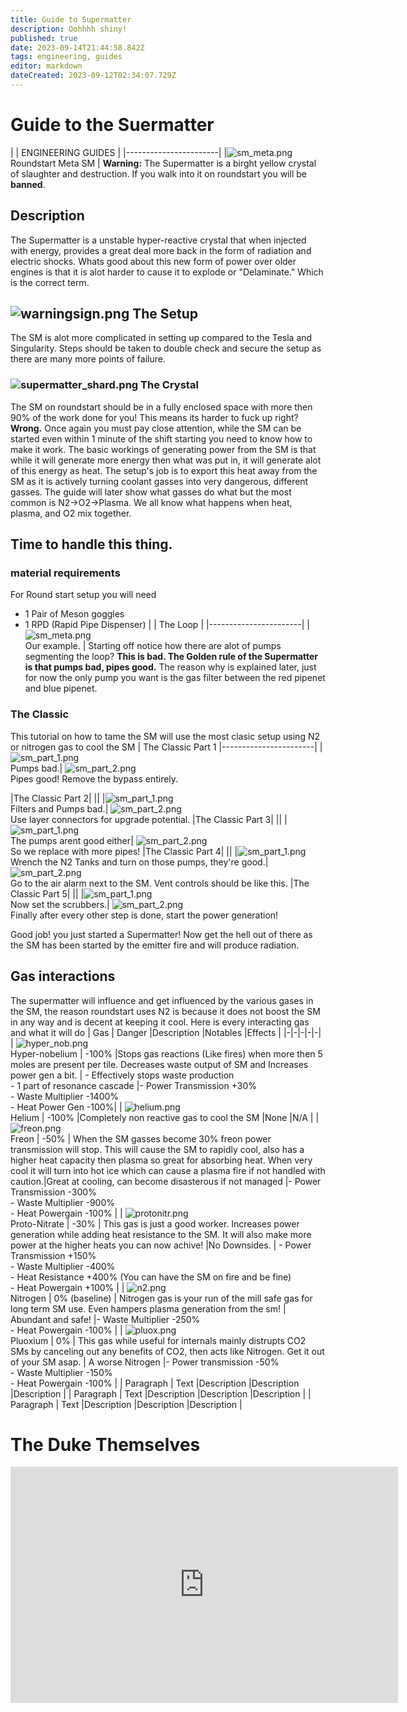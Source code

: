 ```yaml
---
title: Guide to Supermatter
description: Oohhhh shiny!
published: true
date: 2023-09-14T21:44:58.842Z
tags: engineering, guides
editor: markdown
dateCreated: 2023-09-12T02:34:07.729Z
---
```


# Guide to the Suermatter

|                             | ENGINEERING GUIDES                                                                                 |
|-----------------------|
|![sm_meta.png](/jobs/engineering/sm_meta.png) <br>Roundstart Meta SM | **Warning:** The Supermatter is a birght yellow crystal of slaughter and destruction. If you walk into it on roundstart you will be **banned**.

## Description 
The Supermatter is a unstable hyper-reactive crystal that when injected with energy, provides a great deal more back in the form of radiation and electric shocks.
Whats good about this new form of power over older engines is that it is alot harder to cause it to explode or "Delaminate." Which is the correct term.


## ![warningsign.png](/jobs/engineering/warningsign.png) The Setup
The SM is alot more complicated in setting up compared to the Tesla and Singularity. Steps should be taken to double check and secure the setup as there are many more points of failure.
### ![supermatter_shard.png](/jobs/engineering/supermatter_shard.png) The Crystal
The SM on roundstart should be in a fully enclosed space with more then 90% of the work done for you! This means its harder to fuck up right? **Wrong.** Once again you must pay close attention, while the SM can be started even within 1 minute of the shift starting you need to know how to make it work.
The basic workings of generating power from the SM is that while it will generate more energy then what was put in, it will generate alot of this energy as heat. The setup's job is to export this heat away from the SM as it is actively turning coolant gasses into very dangerous, different gasses. The guide will later show what gasses do what but the most common is N2->O2->Plasma. We all know what happens when heat, plasma, and O2 mix together.
## Time to handle this thing.

### material requirements
For Round start setup you will need
- 1 Pair of Meson goggles
- 1 RPD (Rapid Pipe Dispenser)
|                             | The Loop                                                                                 |
|-----------------------|
|![sm_meta.png](/jobs/engineering/sm_meta.png) <br>Our example. | Starting off notice how there are alot of pumps segmenting the loop? **This is bad. The Golden rule of the Supermatter is that pumps bad, pipes good.** The reason why is explained later, just for now the only pump you want is the gas filter between the red pipenet and blue pipenet.

 
### The Classic
This tutorial on how to tame the SM will use the most clasic setup using N2 or nitrogen gas to cool the SM
| The Classic Part 1
|-----------------------|
|![sm_part_1.png](/jobs/engineering/sm_part_1.png) <br> Pumps bad.| ![sm_part_2.png](/jobs/engineering/sm_part_2.png) <br> Pipes good! Remove the bypass entirely. 

 |The Classic Part 2|
||
|![sm_part_1.png](/jobs/engineering/sm_part_3.png) <br> Filters and Pumps bad.| ![sm_part_2.png](/jobs/engineering/sm_part_4.png) <br> Use layer connectors for upgrade potential. 
 |The Classic Part 3|
||
|![sm_part_1.png](/jobs/engineering/sm_part_5.png) <br> The pumps arent good either| ![sm_part_2.png](/jobs/engineering/sm_part_6.png) <br> So we replace with more pipes!
 |The Classic Part 4|
||
|![sm_part_1.png](/jobs/engineering/sm_part_7.png) <br> Wrench the N2 Tanks and turn on those pumps, they're good.| ![sm_part_2.png](/jobs/engineering/sm_part_8.png) <br> Go to the air alarm next to the SM. Vent controls should be like this.
 |The Classic Part 5|
||
|![sm_part_1.png](/jobs/engineering/sm_part_9.png) <br> Now set the scrubbers.| ![sm_part_2.png](/jobs/engineering/sm_part_10.png) <br> Finally after every other step is done, start the power generation!  

Good job! you just started a Supermatter! Now get the hell out of there as the SM has been started by the emitter fire and will produce radiation.

## Gas interactions
The supermatter will influence and get influenced by the various gases in the SM, the reason roundstart uses N2 is because it does not boost the SM in any way and is decent at keeping it cool.
Here is every interacting gas and what it will do
| Gas    | Danger |Description |Notables |Effects |
|-|-|-|-|-|
| ![hyper_nob.png](/jobs/engineering/hyper_nob.png)  <br> Hyper-nobelium   | -100%       |Stops gas reactions (Like fires) when more then 5 moles are present per tile. Decreases waste output of SM and Increases power gen a bit. | - Effectively stops waste production <br> - 1 part of resonance cascade |- Power Transmission +30% <br> - Waste Multiplier -1400% <Br> - Heat Power Gen -100%|
| ![helium.png](/jobs/engineering/helium.png) <br> Helium  | -100%       |Completely non reactive gas to cool the SM |None |N/A |
| ![freon.png](/jobs/engineering/freon.png) <br> Freon  | -50%  | When the SM gasses become 30% freon power transmission will stop. This will cause the SM to rapidly cool, also has a higher heat capacity then plasma so great for absorbing heat. When very cool it will turn into hot ice which can cause a plasma fire if not handled with caution.|Great at cooling, can become disasterous if not managed |- Power Transmission -300% <br> - Waste Multiplier -900% <br> - Heat Powergain -100% |
| ![protonitr.png](/jobs/engineering/protonitr.png) <br> Proto-Nitrate  | -30%        | This gas is just a good worker. Increases power generation while adding heat resistance to the SM. It will also make more power at the higher heats you can now achive! |No Downsides. | - Power Transmission +150% <br> - Waste Multiplier -400% <br> - Heat Resistance +400% (You can have the SM on fire and be fine) <br> - Heat Powergain +100% |
| ![n2.png](/jobs/engineering/n2.png) <br> Nitrogen  | 0% (baseline)        | Nitrogen gas is your run of the mill safe gas for long term SM use. Even hampers plasma generation from the sm! | Abundant and safe! |- Waste Multiplier -250% <br> - Heat Powergain -100% |
| ![pluox.png](/jobs/engineering/pluox.png) <br> Pluoxium | 0%        | This gas while useful for internals mainly distrupts CO2 SMs by canceling out any benefits of CO2, then acts like Nitrogen. Get it out of your SM asap. | A worse Nitrogen |- Power transmission -50% <br> - Waste Multiplier -150% <br> - Heat Powergain -100% |
| Paragraph   | Text        |Description |Description |Description |
| Paragraph   | Text        |Description |Description |Description |
| Paragraph   | Text        |Description |Description |Description |
# The Duke Themselves
<iframe src="https://player.twitch.tv/?channel=thedukeofook&parent=wiki.monkestation.com" frameborder="0" allowfullscreen="true" scrolling="no" height="378" width="620"></iframe>